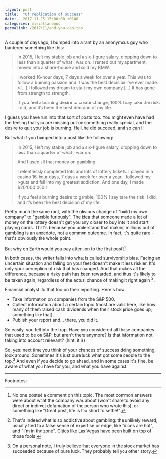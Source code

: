 ```yaml
---
layout: post
title:  "Of replication of success"
date:   2017-11-25 15:00:00 +0100
categories: miscellaneous
permalink: /2017/11/and-you-can-too
---
```

A couple of days ago, I bumped into a rant by an anonymous guy who bantered something like this:

>In 2015, I left my stable job and a six-figure salary, dropping down to less than a quarter of what I was on. I rented out my apartment, moved into a share-house and sold my BMW.

>I worked 16-hour days, 7 days a week for over a year. This was to follow a burning passion and it was the best decision I’ve ever made. >[...] I followed my dream to start my own company [...] It has gone from strength to strength.
>
>If you feel a burning desire to create change, 100% I say take the risk. I did, and it’s been the best decision of my life.

I guess you have run into that sort of posts too. You might even have had the feeling that you are missing out on something really special, and the desire to quit your job is burning. Hell, he did succeed, and so can I!

But what if you bumped into a post like the following:

>In 2015, I left my stable job and a six-figure salary, dropping down to less than a quarter of what I was on. 
>
>And I used all that money on gambling.
>
>I relentlessly completed lots and lots of lottery tickets. I played in a casino 16-hour days, 7 days a week for over a year. I followed my >guts and fell into my greatest addiction. And one day, I made $20'000'000!!
>
>If you feel a burning desire to gamble, 100% I say take the risk. I did, and it’s been the best decision of my life.


Pretty much the same rant, with the obvious change of "build my own company" to "gamble furiously". The idea that someone made a lot of money on the lottery doesn't get you any closer to buy into it and start playing cards. That's because you understand that making millions out of gambling is an anecdote, not a common outcome. In fact, it's quite rare - that's obviously the whole point.

But why on Earth would you pay attention to the first post?[^1]

In both cases, the writer falls into what is called survivorship bias. Facing an uncertain situation and falling on your feet doesn't make it less riskier. It's only your perception of risk that has changed. And that makes all the difference, because a risky path has been rewarded, and thus it's likely to be taken again, regardless of the actual chance of making it right again [^2].

Financial analyst do that too on their reporting. Here's how:

- Take information on companies from the S&P 500.
- Collect information about a certain topic (most are valid here, like how many of them raised cash dividends when their stock price goes up, something like that).
- Publish your report and... there, you did it.

So easily, you fell into the trap. Have you considered all those companies that used to be on S&P, but aren't there anymore? Is that information not taking into account relevant? (hint: it is)

So, yes: next time you think of your chances of success doing something, look around. Sometimes it's just pure luck what got some people to the top.[^3] And even if you decide to go ahead, and in some cases it's fine, be aware of what you have for you, and what you have against.

---

Footnotes:

[^1]: No one posted a comment on this topic. The most common answers were about what the company was about (won't share to avoid any direct or indirect defamation of the person who wrote this), or something like "Great post, life is too short to settle!".

[^2]: That's indeed what is so addictive about gambling: the unlikely reward, usually tied to a false sense of expertise or edge, like "dices are hot", and "I'm in the zone". Cities like Las Vegas have been built on top of those fools.

[^3]: On a personal note, I truly believe that everyone in the stock market has succeeded because of pure luck. They probably tell you other story.
